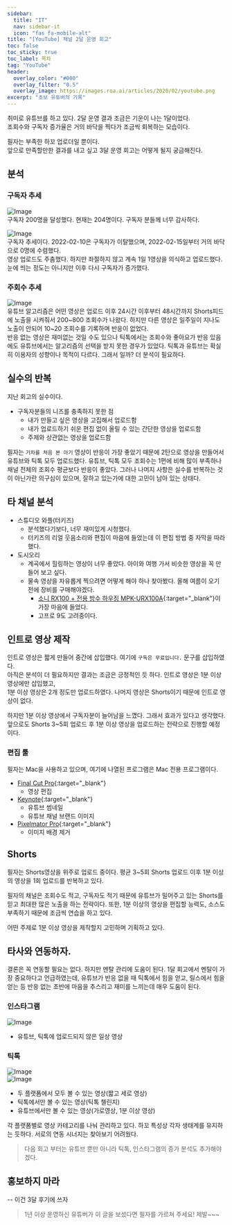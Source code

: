 ```yaml
---
sidebar:
  title: "IT"
  nav: sidebar-it
  icon: "fas fa-mobile-alt"
title: "[YouTube] 채널 2달 운영 회고"
toc: false
toc_sticky: true
toc_label: 목차
tag: "YouTube"
header:
  overlay_color: "#000"
  overlay_filter: "0.5"
  overlay_image: https://images.roa.ai/articles/2020/02/youtube.png
excerpt: "초보 유튜버의 기록"
---
```

취미로 유튜브를 하고 있다. 2달 운영 결과 조금은 기운이 나는 1달이었다.  
조회수와 구독자 증가율은 거의 바닥을 찍다가 조금씩 회복하는 모습이다.  

필자는 부족한 하꼬 업로더일 뿐이다.  
앞으로 만족할만한 결과를 내고 싶고 3달 운영 회고는 어떻게 될지 궁금해진다.

## 분석
### 구독자 추세
![Image](https://drive.google.com/uc?export=view&id=1Gzq2ejcmEBHOiErFd6rsxn158YUMoASk)  
구독자 200명을 달성했다. 현재는 204명이다. 구독자 분들께 너무 감사하다.

![Image](https://drive.google.com/uc?export=view&id=1cinUycR9iQ2wpVZRv0hFjhjtkCueozaf)  
구독자 추세이다. 2022-02-10은 구독자가 이탈했으며, 2022-02-15일부터 거의 바닥으로 0명에 수렴했다.  
영상 업로드도 주춤했다. 하지만 좌절하지 않고 계속 1일 1영상을 의식하고 업로드했다. 눈에 띄는 정도는 아니지만 이후 다시 구독자가 증가했다.   
 
### 주회수 추세
![Image](https://drive.google.com/uc?export=view&id=1L1de8qap8VneteRy46qkexUbY6GWDvai)  
유튜브 알고리즘은 어떤 영상은 업로드 이후 24시간 이후부터 48시간까지 Shorts피드에 노출을 시켜줘서 200~800 조회수가 나왔다. 하지만 다른 영상은 일주일이 지나도 노출이 안되어 10~20 조회수를 기록하며 반응이 없었다.  
반응 없는 영상은 재미없는 것일 수도 있으나 틱톡에서는 조회수와 좋아요가 반응 있음에도 유튜브에서는 알고리즘의 선택을 받지 못한 경우가 있었다. 틱톡과 유튜브는 확실히 이용자의 성향이나 목적이 다르다. 그래서 일까? 더 분석이 필요하다.

## 실수의 반복
지난 회고의 실수이다.
* 구독자분들의 니즈를 충족하지 못한 점
  * 내가 만들고 싶은 영상을 고집해서 업로드함
  * 내가 업로드하기 쉬운 편집 없이 올릴 수 있는 간단한 영상을 업로드함
  * 주제와 상관없는 영상을 업로드함

필자는 `기차를 처음 본 아기` 영상이 반응이 가장 좋았기 때문에 2탄으로 영상을 만들어서 유튜브와 틱톡 모두 업로드했다. 유튜브, 틱톡 모두 조회수는 1편에 비해 많이 부족하나 채널 전체의 조회수 평균보다 반응이 좋았다. 그러나 나머지 사항은 실수를 반복하는 것이 아닌가란 의구심이 있으며, 잘하고 있는가에 대한 고민이 남아 있는 상태다.


## 타 채널 분석
* 스튜디오 와플(터키즈)
  * 분석했다기보다, 너무 재미있게 시청했다.
  * 터키즈의 리얼 웃음소리와 편집이 마음에 들었는데 이 편집 방법 중 자막을 따라 했다.
* 도시오리
  * 계곡에서 힐링하는 영상이 너무 좋았다. 아이와 여행 가서 비슷한 영상을 꼭 만들어 보고 싶다.
  * 물속 영상을 자유롭게 찍으려면 어떻게 해야 하나 찾아봤다. 올해 여름이 오기 전에 장비를 구매해야겠다.
    * [<i class="fas fa-link"></i> 소니 RX100 + 전용 방수 하우징 MPK-URX100A](https://lazion.com/2513078){:target="_blank"}이 가장 마음에 들었다.
    * 고프로 9도 고려중이다.

## 인트로 영상 제작
인트로 영상은 짧게 만들어 중간에 삽입했다. 여기에 `구독은 무료입니다.` 문구를 삽입하였다.  
아직은 분석이 더 필요하지만 결과는 조금은 긍정적인 듯 하다. 인트로 영상은 1분 이상 영상에만 삽입했고,  
1분 이상 영상은 2개 정도만 업로드하였다. 나머지 영상은 Shorts이기 때문에 인트로 영상이 없다.  

하지만 1분 이상 영상에서 구독자분이 늘어남을 느꼈다. 그래서 효과가 있다고 생각했다.
앞으로도 Shorts 3~5회 업로드 후 1분 이상 영상을 업로드하는 전략으로 진행할 예정이다.

### 편집 툴
필자는 Mac을 사용하고 있으며, 여기에 나열된 프로그램은 Mac 전용 프로그램이다.
* [<i class="fas fa-link"></i> Final Cut Pro](https://apps.apple.com/kr/app/final-cut-pro/id424389933?mt=12){:target="_blank"}
  * 영상 편집
* [<i class="fas fa-link"></i> Keynote](https://apps.apple.com/kr/app/keynote/id409183694?mt=12){:target="_blank"} 
  * 유튜브 썸네일
  * 유튜브 채널 브랜드 이미지
* [<i class="fas fa-link"></i> Pixelmator Pro](https://apps.apple.com/kr/app/pixelmator-pro/id1289583905?mt=12){:target="_blank"} 
  * 이미지 배경 제거

## Shorts
필자는 Shorts영상을 위주로 업로드 중이다. 평균 3~5회 Shorts 업로드 이후 1분 이상의 영상을 1회 업로드를 반복하고 있다.  

필자의 채널은 조회수도 적고, 구독자도 적기 때문에 유튜브가 밀어주고 있는 Shorts를 믿고 최대한 많은 노출을 하는 전략이다. 또한, 1분 이상의 영상을 편집할 능력도, 소스도 부족하기 때문에 조금씩 연습을 하고 있다.  

어떤 주제로 1분 이상 영상을 제작할지 고민하며 기획하고 있다.  

## 타사와 연동하자.
결론은 꼭 연동할 필요는 없다. 하지만 멘탈 관리에 도움이 된다. 
1달 회고에서 멘탈이 가장 중요하다고 언급하였는데, 유튜브가 반응 없을 때 틱톡에서 힘을 얻고, 릴스에서 힘을 얻는 등 반응 없는 초반에 마음을 추스리고 재미를 느끼는데 매우 도움이 된다.
### 인스타그램
![Image](https://drive.google.com/uc?export=view&id=1m09JV9mZ8kogqPdCDx0rDd3G0KethsEp)
* 유튜브, 틱톡에 업로드되지 않은 일상 영상

### 틱톡
![Image](https://drive.google.com/uc?export=view&id=12c8hjDL_y1YsiStbQZiyUKwOfk7SeQqa)  
![Image](https://drive.google.com/uc?export=view&id=1vwg1hqHuGGqX3iYYpkfcZL50WjOwQ2Aq)  
* 두 플랫폼에서 모두 볼 수 있는 영상(짧고 세로 영상)
* 틱톡에서만 볼 수 있는 영상(틱톡 챌린지)
* 유튜브에서만 볼 수 있는 영상(가로영상, 1분 이상 영상)

각 플랫폼별로 영상 카테고리를 나눠 관리하고 있다. 
하꼬 특성상 각자 생태계를 유지하는 듯하다. 서로의 연동 시너지는 찾아보기 어려웠다.  

>다음 회고 부터는 유튜브 뿐만 아니라 틱톡, 인스타그램의 증가 분석도 추가해야겠다.

## 홍보하지 마라
-- 이건 3달 후기에 쓰자

>1년 이상 운영하신 유튜버가 이 글을 보셨다면 필자를 가르쳐 주세요! 제발~~~
